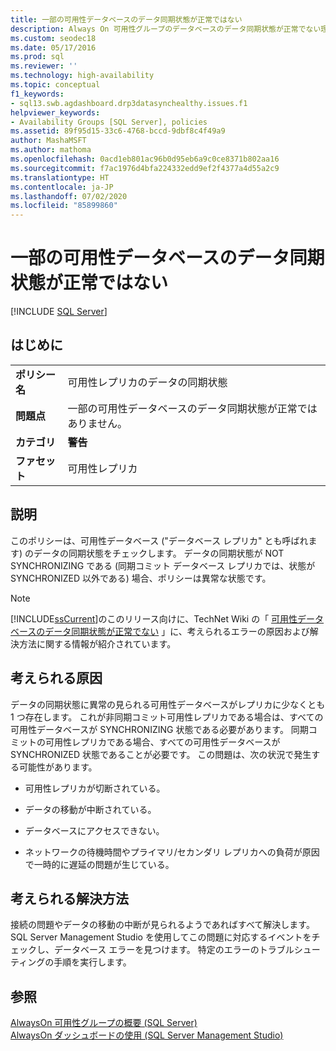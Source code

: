 ```yaml
---
title: 一部の可用性データベースのデータ同期状態が正常ではない
description: Always On 可用性グループのデータベースのデータ同期状態が正常でない理由の考えられる原因を特定します。
ms.custom: seodec18
ms.date: 05/17/2016
ms.prod: sql
ms.reviewer: ''
ms.technology: high-availability
ms.topic: conceptual
f1_keywords:
- sql13.swb.agdashboard.drp3datasynchealthy.issues.f1
helpviewer_keywords:
- Availability Groups [SQL Server], policies
ms.assetid: 89f95d15-33c6-4768-bccd-9dbf8c4f49a9
author: MashaMSFT
ms.author: mathoma
ms.openlocfilehash: 0acd1eb801ac96b0d95eb6a9c0ce8371b802aa16
ms.sourcegitcommit: f7ac1976d4bfa224332edd9ef2f4377a4d55a2c9
ms.translationtype: HT
ms.contentlocale: ja-JP
ms.lasthandoff: 07/02/2020
ms.locfileid: "85899860"
---
```

# <a name="data-synchronization-state-of-some-availability-database-is-not-healthy"></a>一部の可用性データベースのデータ同期状態が正常ではない
[!INCLUDE [SQL Server](../../../includes/applies-to-version/sqlserver.md)]
    
## <a name="introduction"></a>はじめに  
  
|||  
|-|-|  
|**ポリシー名**|可用性レプリカのデータの同期状態|  
|**問題点**|一部の可用性データベースのデータ同期状態が正常ではありません。|  
|**カテゴリ**|**警告**|  
|**ファセット**|可用性レプリカ|  
  
## <a name="description"></a>説明  
 このポリシーは、可用性データベース ("データベース レプリカ" とも呼ばれます) のデータの同期状態をチェックします。 データの同期状態が NOT SYNCHRONIZING である (同期コミット データベース レプリカでは、状態が SYNCHRONIZED 以外である) 場合、ポリシーは異常な状態です。  
  
> [!NOTE]  
>  [!INCLUDE[ssCurrent](../../../includes/sscurrent-md.md)]のこのリリース向けに、TechNet Wiki の「 [可用性データベースのデータ同期状態が正常でない](https://go.microsoft.com/fwlink/p/?LinkId=220863) 」に、考えられるエラーの原因および解決方法に関する情報が紹介されています。  
  
## <a name="possible-causes"></a>考えられる原因  
 データの同期状態に異常の見られる可用性データベースがレプリカに少なくとも 1 つ存在します。 これが非同期コミット可用性レプリカである場合は、すべての可用性データベースが SYNCHRONIZING 状態である必要があります。 同期コミットの可用性レプリカである場合、すべての可用性データベースが SYNCHRONIZED 状態であることが必要です。 この問題は、次の状況で発生する可能性があります。  
  
-   可用性レプリカが切断されている。  
  
-   データの移動が中断されている。  
  
-   データベースにアクセスできない。  
  
-   ネットワークの待機時間やプライマリ/セカンダリ レプリカへの負荷が原因で一時的に遅延の問題が生じている。  
  
## <a name="possible-solution"></a>考えられる解決方法  
 接続の問題やデータの移動の中断が見られるようであればすべて解決します。 SQL Server Management Studio を使用してこの問題に対応するイベントをチェックし、データベース エラーを見つけます。 特定のエラーのトラブルシューティングの手順を実行します。  
  
## <a name="see-also"></a>参照  
 [AlwaysOn 可用性グループの概要 &#40;SQL Server&#41;](../../../database-engine/availability-groups/windows/overview-of-always-on-availability-groups-sql-server.md)   
 [AlwaysOn ダッシュボードの使用 &#40;SQL Server Management Studio&#41;](../../../database-engine/availability-groups/windows/use-the-always-on-dashboard-sql-server-management-studio.md)  
  
  

